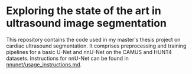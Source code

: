 # Exploring the state of the art in ultrasound image segmentation

This repository contains the code used in my master's thesis project on cardiac ultrasound segmentation. It comprises preprocessing and training pipelines for a basic U-Net and nnU-Net on the CAMUS and HUNT4 datasets.
Instructions for nnU-Net can be found in [nnunet/usage_instructions.md](nnunet/usage_instructions.md).
